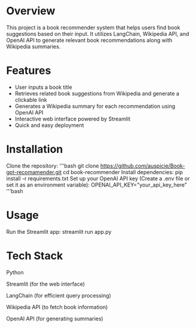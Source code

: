 # Overview
This project is a book recommender system that helps users find book suggestions based on their input. It utilizes LangChain, Wikipedia API, and OpenAI API to generate relevant book recommendations along with Wikipedia summaries.
# Features
* User inputs a book title
* Retrieves related book suggestions from Wikipedia and generate a clickable link
* Generates a Wikipedia summary for each recommendation using OpenAI API
* Interactive web interface powered by Streamlit
* Quick and easy deployment
# Installation
Clone the repository:
'''bash
git clone https://github.com/auspicie/Book-gpt-recomamender.git
cd book-recommender
Install dependencies:
pip install -r requirements.txt
Set up your OpenAI API key (Create a .env file or set it as an environment variable):
OPENAI_API_KEY="your_api_key_here"
'''bash
# Usage
Run the Streamlit app:
streamlit run app.py
# Tech Stack
Python

Streamlit (for the web interface)

LangChain (for efficient query processing)

Wikipedia API (to fetch book information)

OpenAI API (for generating summaries)
